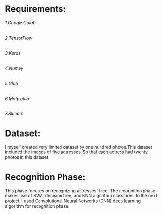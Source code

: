 # Requirements:
###### 1.Google Colab
###### 2.TensorFlow
###### 3.Keras
###### 4.Numpy
###### 5.Glob
###### 6.Matplotlib
###### 7.Sklearn

# Dataset:
I myself created very limited dataset by one hundred photos.This dataset included the images of five actresses. So that each actress had twenty photos in this dataset.

# Recognition Phase:
This phase focuses on recognizing actresses' face. The recognition phase makes use of SVM, decision tree, and KNN algorithm classifires. In the next project, I used Convolutional Neural Networks (CNN) deep learning algorithm for recognition phase.




